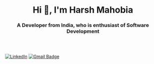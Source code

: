 


<h1 align="center">Hi 👋, I'm Harsh Mahobia</h1>
<h3 align="center">A Developer from India, who is enthusiast of Software Development</h3>

<br/><br/>

[![LinkedIn](https://img.shields.io/badge/LinkedIn-%230077B5.svg?&style=for-the-badge&logo=linkedin&logoColor=white)](https://linkedin.com/in/harsh-mahobia)
[![Gmail Badge](https://img.shields.io/badge/-harshmahobia.it@gmail.com-c14438?style=flat-square&logo=Gmail&logoColor=white&link=mailto:harsh20mahobia@gmail.com)](mailto:harshmahobia.it@gmail.com)
<br>























